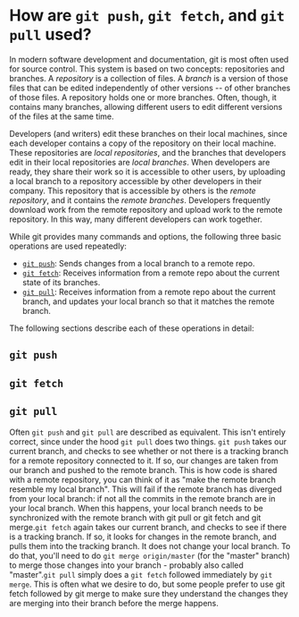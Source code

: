 # How are `git push`, `git fetch`, and `git pull` used?

In modern software development and documentation, git is most often used for source control. This system is based on two concepts: repositories and branches. A *repository* is a collection of files. A *branch* is a version of those files that can be edited independently of other versions -- of other branches of those files. A repository holds one or more branches. Often, though, it contains many branches, allowing different users to edit different versions of the files at the same time.

Developers (and writers) edit these branches on their local machines, since each developer contains a copy of the repository on their local machine. These repositories are *local repositories*, and the branches that developers edit in their local repositories are *local branches*. When developers are ready, they share their work so it is accessible to other users, by uploading a local branch to a repository accessible by other developers in their company. This repository that is accessible by others is the *remote repository*, and it contains the *remote branches*. Developers frequently download work from the remote repository and upload work to the remote repository. In this way, many different developers can work together. 

While git provides many commands and options, the following three basic operations are used repeatedly:

- [`git push`](#git-push): Sends changes from a local branch to a remote repo.
- [`git fetch`](#git-fetch): Receives information from a remote repo about the current state of its branches.
- [`git pull`](#git-pull): Receives information from a remote repo about the current branch, and updates your local branch so that it matches the remote branch.

The following sections describe each of these operations in detail:

## `git push`

## `git fetch`

## `git pull`

Often `git push` and `git pull` are described as equivalent. This isn't entirely correct, since under the hood `git pull` does two things. `git push` takes our current branch, and checks to see whether or not there is a tracking branch for a remote repository connected to it. If so, our changes are taken from our branch and pushed to the remote branch. This is how code is shared with a remote repository, you can think of it as "make the remote branch resemble my local branch". This will fail if the remote branch has diverged from your local branch: if not all the commits in the remote branch are in your local branch. When this happens, your local branch needs to be synchronized with the remote branch with git pull or git fetch and git merge.`git fetch` again takes our current branch, and checks to see if there is a tracking branch. If so, it looks for changes in the remote branch, and pulls them into the tracking branch. It does not change your local branch. To do that, you'll need to do `git merge origin/master` (for the "master" branch) to merge those changes into your branch - probably also called "master".`git pull` simply does a `git fetch` followed immediately by `git merge`. This is often what we desire to do, but some people prefer to use git fetch followed by git merge to make sure they understand the changes they are merging into their branch before the merge happens.
